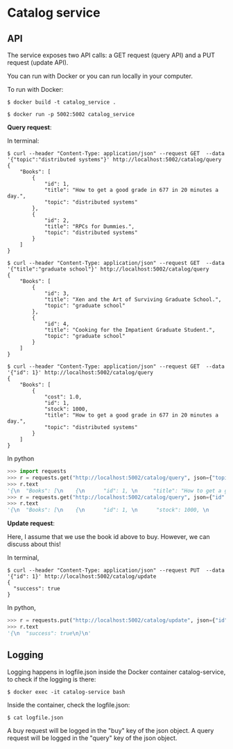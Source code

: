 # Catalog service
## API

The service exposes two API calls: a GET request (query API) and a PUT request (update API).

You can run with Docker or you can run locally in your computer. 

To run with Docker:

```
$ docker build -t catalog_service .
```

```
$ docker run -p 5002:5002 catalog_service
```

**Query request**:

In terminal:

```
$ curl --header "Content-Type: application/json" --request GET  --data '{"topic":"distributed systems"}' http://localhost:5002/catalog/query
{
    "Books": [
        {
            "id": 1,
            "title": "How to get a good grade in 677 in 20 minutes a day.",
            "topic": "distributed systems"
        },
        {
            "id": 2,
            "title": "RPCs for Dummies.",
            "topic": "distributed systems"
        }
    ]
}
```

```
$ curl --header "Content-Type: application/json" --request GET  --data '{"title":"graduate school"}' http://localhost:5002/catalog/query
{
    "Books": [
        {
            "id": 3,
            "title": "Xen and the Art of Surviving Graduate School.",
            "topic": "graduate school"
        },
        {
            "id": 4,
            "title": "Cooking for the Impatient Graduate Student.",
            "topic": "graduate school"
        }
    ]
}
```

```
$ curl --header "Content-Type: application/json" --request GET  --data '{"id": 1}' http://localhost:5002/catalog/query
{
    "Books": [
        {
            "cost": 1.0,
            "id": 1,
            "stock": 1000,
            "title": "How to get a good grade in 677 in 20 minutes a day.",
            "topic": "distributed systems"
        }
    ]
}
```

In python

```python
>>> import requests
>>> r = requests.get("http://localhost:5002/catalog/query", json={"topic":"distributed systems"}) 
>>> r.text
'{\n  "Books": [\n    {\n      "id": 1, \n     "title": "How to get a good grade in 677 in 20 minutes a day.", \n      "topic": "distributed systems"\n    }, \n    {\n      "id": 2, \n     "title": "RPCs for Dummies.", \n      "topic": "distributed systems"\n    }\n  ]\n}\n'
>>> r = requests.get("http://localhost:5002/catalog/query", json={"id": 1}) 
>>> r.text
'{\n  "Books": [\n    {\n      "id": 1, \n      "stock": 1000, \n      "title": "How to get a good grade in 677 in 20 minutes a day.", \n      "topic": "distributed systems"\n    "cost": 1.0 \n}\n  ]\n}\n'
```

**Update request**:

Here, I assume that we use the book id above to buy. However, we can discuss about this!

In terminal, 

```
$ curl --header "Content-Type: application/json" --request PUT  --data '{"id": 1}' http://localhost:5002/catalog/update
{
  "success": true
}
```

In python,

```python
>>> r = requests.put("http://localhost:5002/catalog/update", json={"id": 1}) 
>>> r.text
'{\n  "success": true\n}\n'
```

## Logging

Logging happens in logfile.json inside the Docker container catalog-service, to check if the logging is there:

```
$ docker exec -it catalog-service bash 
```

Inside the container, check the logfile.json:

```
$ cat logfile.json
```

A buy request will be logged in the "buy" key of the json object. A query request will be logged in the "query" key of the json object. 